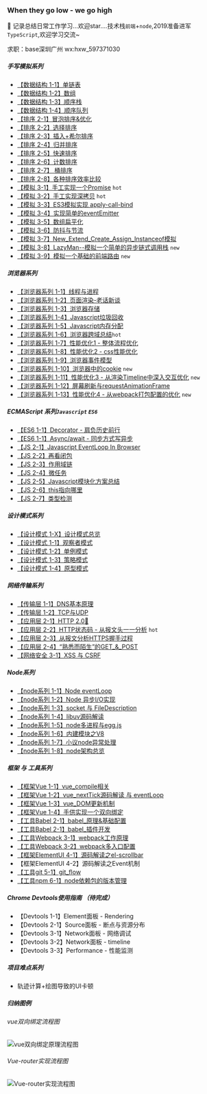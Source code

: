 ### When they go low - we go high 

🌈 记录总结日常工作学习...欢迎star....技术栈`前端`+`node`,2019准备进军`TypeScript`,欢迎学习交流~

求职：base深圳广州 wx:hxw_597371030

<!-- | 优化 | [防抖与节流](/JS/debounce.md) -->

 <!-- [数组方法](/JS/ARRAY_FUNC.md)[对象方法](/JS/OOJECT_FUNC.md)[原型链方法](/JS/JS_COMMON_FUNC.md)-->

<!-- [es6 class](/network/ES6/es6_class.md)
[类的继承](/network/ES6/es6_%E7%B1%BB%E7%9A%84%E7%BB%A7%E6%89%BF.md)
[async 下的异步编程](/network/ES6/async_await_conding.md) -->


##### 手写模拟系列
* [【数据结构 1-1】单链表](/algorithm/data_structure/linkedlist/)
* [【数据结构 1-2】数组](/algorithm/data_structure/array/) 
* [【数据结构 1-3】顺序栈](/algorithm/data_structure/stack/) 
* [【数据结构 1-4】顺序队列](/algorithm/data_structure/queue/) 
* [【排序 2-1】冒泡排序&优化](/algorithm/data_structure/sort/BubbleSort.js)
* [【排序 2-2】选择排序](/algorithm/data_structure/sort/SelectSort.js) 
* [【排序 2-3】插入+希尔排序](/algorithm/data_structure/sort/InsertSort.js) 
* [【排序 2-4】归并排序](/algorithm/data_structure/sort/MergeSort.js) 
* [【排序 2-5】快速排序](/algorithm/data_structure/sort/QuickSort.js) 
* [【排序 2-6】计数排序](/algorithm/data_structure/sort/CountSort.js)
* [【排序 2-7】 桶排序](/algorithm/data_structure/sort/BucketSort.js)
* [【排序 2-8】各种排序效率比较](/algorithm/data_structure/sort/index.js) 
* [【模拟 3-1】手工实现一个Promise](https://github.com/HXWfromDJTU/sw-promise) `hot`
* [【模拟 3-2】手工实现深拷贝](/algorithm/deepCopy.js) `hot`
* [【模拟 3-3】ES3模拟实现 apply-call-bind](/algorithm/bind.js)
* [【模拟 3-4】实现简单的eventEmitter](/algorithm/data_structure/observer.js)
* [【模拟 3-5】数组扁平化](/algorithm/flatten.js)
* [【模拟 3-6】防抖与节流](/algorithm/debounce_throttle.js)  
* [【模拟 3-7】New_Extend_Create_Assign_Instanceof模拟](/algorithm/instanceof.js)  
* [【模拟 3-8】LazyMan--模拟一个简单的异步链式调用栈](/algorithm/LazyMan.js)  `new`   
* [【模拟 3-9】模拟一个基础的前端路由](/algorithm/router)  `new`   

##### 浏览器系列
* [【浏览器系列 1-1】线程与进程](/browser/JS_browser_thread.md)
* [【浏览器系列 1-2】页面渲染-老话新谈](/network/how_browser_work.md)
* [【浏览器系列 1-3】浏览器存储](/browser/browser_storage.md)
* [【浏览器系列 1-4】Javascript垃圾回收](/JS/GC.md)
* [【浏览器系列 1-5】Javascript内存分配](/JS/memory_allocation.md)
* [【浏览器系列 1-6】浏览器跨域总结](/browser/CORS.md)`hot`
* [【浏览器系列 1-7】性能优化1 - 整体流程优化](/browser/rending_optimize.md)
* [【浏览器系列 1-8】性能优化2 - css性能优化](/CSS/css_optimize.md)
* [【浏览器系列 1-9】浏览器事件模型](/JS/eventMode.md)  
* [【浏览器系列 1-10】浏览器中的cookie](/browser/cookie.md)   `new` 
* [【浏览器系列 1-11】性能优化3 - 从渲染Timeline中深入交互优化](/browser/PaintTiming.md) `new` 
* [【浏览器系列 1-12】屏幕刷新与requestAnimationFrame](/CSS/RAF.md)
* [【浏览器系列 1-13】性能优化4 - 从webpack打包配置的优化](/browser/webpack_optimize.md) `new` 


<!-- | 其他 | [常见算法的JS实现](/algorithm/common.md/) -->

##### ECMAScript 系列`Javascript` `ES6`
* [【ES6 1-1】Decorator - 肩负历史前行](/ES6/decorator.md)
* [【ES6 1-1】Async/await - 同步方式写异步](/ES6/async_await_conding.md)
* [【JS 2-1】Javascript EventLoop In Browser](/JS/eventloop.md)
* [【JS 2-2】再看闭包](/JS/closure.md)
* [【JS 2-3】作用域链](/JS/[[SCOPE]].md)
* [【JS 2-4】微任务](/JS/microTask.md)   
* [【JS 2-5】Javascript模块化方案总结](/project_build/js_modules.md)   
* [【JS 2-6】this指向哪里](/JS/apply_call_bind_this.md)
* [【JS 2-7】类型检测](/JS/type_inspect.md)

##### 设计模式系列
* [【设计模式 1-X】设计模式总览](/design_mode/summary.md) 
* [【设计模式 1-1】观察者模式](/design_mode/observer.md)
* [【设计模式 1-2】单例模式](/design_mode/singleton.md)
* [【设计模式 1-3】策略模式](/design_mode/strategy.md)
* [【设计模式 1-4】原型模式](/design_mode/prototype.md)



##### 网络传输系列
* [【传输层 1-1】DNS基本原理](/network/DNS.md)
* [【传输层 1-2】TCP与UDP](/network/network_class/TCP.md)
* [【应用层 2-1】HTTP 2.0🔱](/network/http/http2.0.md) 
* [【应用层 2-2】HTTP状态码 - 从报文头一一分析](/network/http/status_code/summary.md) `hot`
* [【应用层 2-3】从报文分析HTTPS握手过程](/network/http/https.md)
* [【应用层 2-4】“熟悉而陌生”的GET_&_POST](/network/http/post_get.md) 
* [【网络安全 3-1】XSS 与 CSRF](/browser/CSRF_XSS.md)
 

##### Node系列
* [【node系列 1-1】Node eventLoop](/node/core/eventloop_in_node.md)
* [【node系列 1-2】Node 异步I/O实现](/node/core/node_io.md)
* [【node系列 1-3】socket 与 FileDescription](/network/socket.md)
* [【node系列 1-4】libuv源码解读](/node/core/libuv/libUV.md)
* [【node系列 1-5】node多进程与egg.js](/node/multi_process.md)
* [【node系列 1-6】内建模块之V8](/node/core/v8/v8.md)  
* [【node系列 1-7】小议node异常处理](/node/error_handler.md)  
* [【node系列 1-8】node架构总览](/node/core/overview.md)


##### 框架 与 工具系列
* [【框架Vue 1-1】vue_compile相关](/vue/vue_render.md)
* [【框架Vue 1-2】vue_nextTick源码解读 与 eventLoop](./vue/nextTick.md)
* [【框架Vue 1-3】vue_DOM更新机制](./vue/vue_dom_nextTick.md)
* [【框架Vue 1-4】手供实现一个双向绑定](/vue/manual_two_way_binding.md)
* [【工具Babel 2-1】babel_原理&基础配置](./project_build/babel.md)
* [【工具Babel 2-1】babel_插件开发](./project_build/babel_plugin_dev.md)
* [【工具Webpack 3-1】webpack工作原理](/project_build/webpack/how_webpack_work.md)
* [【工具Webpack 3-2】webpack多入口配置](./project_build/webpack/multi_entry.md)
* [【框架ElementUI 4-1】源码解读之el-scrollbar](/network/elementUI/elementUI%E6%BA%90%E7%A0%81%E8%A7%A3%E8%AF%BB%E4%B9%8Bel-scrollbar.md)
* 【框架ElementUI 4-2】源码解读之Event机制
* [【工具git 5-1】git_flow](/project_build/git/git_flow.md)
* [【工具npm 6-1】node依赖包的版本管理](/project_build/npm_package_version.md)

<!-- [axios常见问题](/network/vue/axios%E5%B8%B8%E8%A7%81%E9%97%AE%E9%A2%98.md)-->
 
<!-- | 开发 | [node依赖包的版本管理](/project/node_module_manage.md)-->


<!-- [Vue组件数据流](/network/vue/Vue%E7%BB%84%E4%BB%B6%E6%95%B0%E6%8D%AE%E6%B5%81.md)-->

##### Chrome Devtools使用指南 （待完成）
* 【Devtools 1-1】Element面板 - Rendering
* 【Devtools 2-1】Source面板  - 断点与资源分布  
* 【Devtools 3-1】Network面板 - 网络调试
* 【Devtools 3-2】Network面板 - timeline  
* 【Devtools 3-3】Performance - 性能监测 


##### 项目难点系列 
* 轨迹计算+绘图导致的UI卡顿

<!-- ##### python系列
* [【python系列 1-1】爬虫练习](/python/python/crawler.md)
 -->

##### 归纳图例
###### vue双向绑定流程图
![vue双向绑定原理流程图](./vue/Vue_twoway_binding.png)


###### Vue-router实现流程图
![Vue-router实现流程图](./vue/vue-router/Vue-router.png)

<link rel="stylesheet" href="./config/global.css">
